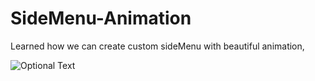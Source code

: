 # SideMenu-Animation
Learned how we can create custom sideMenu with beautiful animation,

![Optional Text](../master/SideMenu.png)
